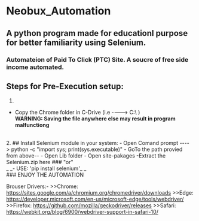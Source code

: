 # Neobux_Automation
## A python program made for educationl purpose for better familiarity using Selenium.
### Automateion of Paid To Click (PTC) Site. A soucre of free side income automated.

## Steps for Pre-Execution setup: <br>
  1. <br>
   - Copy the Chrome folder in C-Drive (i.e ----> C:\ ) <br>
 **WARNING: Saving the file anywhere else may result in program malfunctiong**
 <br>
 2.
  ## Install Selenium module in your system:
   - Open Comand prompt ----> python -c "import sys; print(sys.executable)"
      - GoTo the path provied from above--
      - Open Lib folder
      - Open site-pakages
      -Extract the Selenium.zip here
    ### "or" <br>
      _ _- USE: 'pip install selenium'_ _
 <br>       
   ### ENJOY THE AUTOMATION 
 
 
 
 
 
Brouser Drivers:-
    >>Chrome:	https://sites.google.com/a/chromium.org/chromedriver/downloads
    >>Edge:	https://developer.microsoft.com/en-us/microsoft-edge/tools/webdriver/
    >>Firefox:	https://github.com/mozilla/geckodriver/releases
    >>Safari:	https://webkit.org/blog/6900/webdriver-support-in-safari-10/
